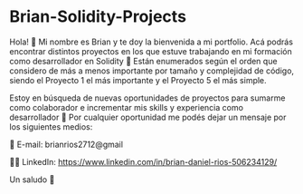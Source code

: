 # Brian-Solidity-Projects
Hola! :wave: Mi nombre es Brian y te doy la bienvenida a mi portfolio. Acá podrás encontrar distintos proyectos en los que estuve trabajando en mi formación como desarrollador en Solidity :briefcase: Están enumerados según el orden que considero de más a menos importante por tamaño y complejidad de código, siendo el Proyecto 1 el más importante y el Proyecto 5 el más simple.

Estoy en búsqueda de nuevas oportunidades de proyectos para sumarme como colaborador e incrementar mis skills y experiencia como desarrollador :raised_hands: Por cualquier oportunidad me podés dejar un mensaje por los siguientes medios:

:incoming_envelope: E-mail: brianrios2712@gmail

:man_technologist: LinkedIn: https://www.linkedin.com/in/brian-daniel-rios-506234129/

Un saludo :slightly_smiling_face:

